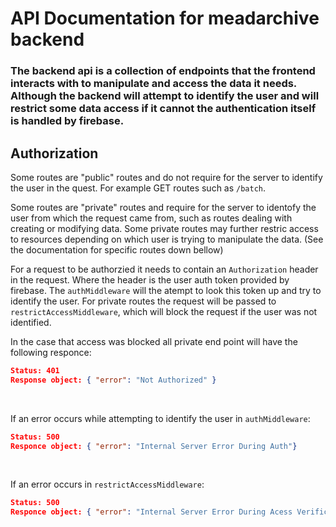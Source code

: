# API Documentation for meadarchive backend
### The backend api is a collection of endpoints that the frontend interacts with to manipulate and access the data it needs. Although the backend will attempt to identify the user and will restrict some data access if it cannot the authentication itself is handled by firebase.

## Authorization
Some routes are "public" routes and do not require for the server to identify the user in the quest. For example GET routes such as `/batch`. 

Some routes are "private" routes and require for the server to identofy the user from which the request came from, such as routes dealing with creating or modifying data.
Some private routes may further restric access to resources depending on which user is trying to manipulate the data. (See the documentation for specific routes down bellow)

For a request to be authorzied it needs to contain an `Authorization` header in the request. Where the header is the user auth token provided by firebase. The `authMiddleware` will the atempt to look this token up and try to identify the user. For private routes the request will be passed to `restrictAccessMiddleware`, which will block the request if the user was not identified. 

In the case that access was blocked all private end point will have the following responce:

```json
Status: 401
Response object: { "error": "Not Authorized" }
```
<br>

If an error occurs while attempting to identify the user in `authMiddleware`:
```json
Status: 500
Responce object: { "error": "Internal Server Error During Auth"}
```
<br>

If an error occurs  in `restrictAccessMiddleware`:
```json
Status: 500
Responce object: { "error": "Internal Server Error During Acess Verification" }
```


